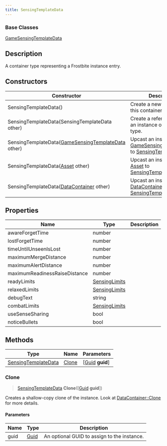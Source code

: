 ```yaml
---
title: SensingTemplateData
---
```

### Base Classes

[GameSensingTemplateData](GameSensingTemplateData)

## Description

A container type representing a Frostbite instance entry.

## Constructors

| Constructor                                                                    | Description                                                                                                                   |
| ------------------------------------------------------------------------------ | ----------------------------------------------------------------------------------------------------------------------------- |
| SensingTemplateData()                                                          | Create a new instance of this container type.                                                                                 |
| SensingTemplateData(SensingTemplateData other)                                 | Create a reference copy of an instance of the same type.                                                                      |
| SensingTemplateData([GameSensingTemplateData](GameSensingTemplateData) other)  | Upcast an instance of type [GameSensingTemplateData](GameSensingTemplateData) to [SensingTemplateData](SensingTemplateData).  |
| SensingTemplateData([Asset](Asset) other)                                      | Upcast an instance of type [Asset](Asset) to [SensingTemplateData](SensingTemplateData).                                      |
| SensingTemplateData([DataContainer](/vext/ref/shared/class/datacontainer) other) | Upcast an instance of type [DataContainer](/vext/ref/shared/class/datacontainer) to [SensingTemplateData](SensingTemplateData). |

## Properties

| Name                          | Type                           | Description |
| ----------------------------- | ------------------------------ | ----------- |
| awareForgetTime               | number                         |             |
| lostForgetTime                | number                         |             |
| timeUntilUnseenIsLost         | number                         |             |
| maximumMergeDistance          | number                         |             |
| maximumAlertDistance          | number                         |             |
| maximumReadinessRaiseDistance | number                         |             |
| readyLimits                   | [SensingLimits](SensingLimits) |             |
| relaxedLimits                 | [SensingLimits](SensingLimits) |             |
| debugText                     | string                         |             |
| combatLimits                  | [SensingLimits](SensingLimits) |             |
| useSenseSharing               | bool                           |             |
| noticeBullets                 | bool                           |             |

## Methods

| Type                                       | Name            | Parameters                                     |
| ------------------------------------------ | --------------- | ---------------------------------------------- |
| [SensingTemplateData](SensingTemplateData) | [Clone](#clone) | \[[Guid](/vext/ref/shared/class/guid) **guid**\] |

### Clone

> [SensingTemplateData](SensingTemplateData) **Clone**(\[[Guid](/vext/ref/shared/class/guid) **guid**\])

Creates a shallow-copy clone of the instance. Look at [DataContainer::Clone](/vext/ref/shared/class/datacontainer#clone) for more details.

#### Parameters

| Name | Type         | Description                                 |
| ---- | ------------ | ------------------------------------------- |
| guid | [Guid](Guid) | An optional GUID to assign to the instance. |
